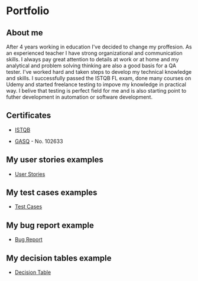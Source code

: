 # Portfolio

## About me
After 4 years working in education I've decided to change my proffesion. As an experienced teacher I have strong organizational and communication skills. I always pay great attention to details at work or at home and my analytical and problem solving thinking are also a good basis for a QA tester. I've worked hard and taken steps to develop my technical knowledge and skills. I successfully passed the ISTQB FL exam, done many courses on Udemy and started freelance testing to impove my knowledge in practical way. I belive that testing is perfect field for me and is also starting point to futher development in automation or software development. 

## Certificates
- [ISTQB](https://drive.google.com/file/d/1Cmaybmeh-w2WHewEJ6sjj68Z20M7gfAT/view?usp=sharing)
* [GASQ](https://www.gasq.org/en/certification/check-a-certificate.html) - No. 102633

##  My user stories examples
- [User Stories](https://drive.google.com/file/d/1qgy6aECc1kwjxSKiYlXXQtGXRnwi1QKu/view?usp=share_link) 

## My test cases examples
- [Test Cases](https://drive.google.com/file/d/1uluJ2ByAr0wcJ94-vFbFeCjxrhtlvjz3/view?usp=sharing)
 
## My bug report example
- [Bug Report](https://drive.google.com/file/d/1JQG37eX52YTIn_SIbU0PNB9XSZRDxqOP/view?usp=sharing)

## My decision tables example
- [Decision Table](https://docs.google.com/spreadsheets/d/1qrd4mDYGGgqdv3aJE2EHKtTlwsb6MPGvRVR1FHgeknY/edit?usp=sharing)


